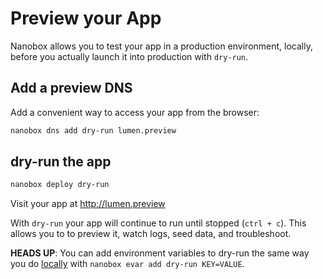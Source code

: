 # Preview your App

Nanobox allows you to test your app in a production environment, locally, before you actually launch it into production with `dry-run`.

## Add a preview DNS
Add a convenient way to access your app from the browser:

```bash
nanobox dns add dry-run lumen.preview
```

## dry-run the app

```bash
nanobox deploy dry-run
```

Visit your app at <a href="http://lumen.preview" target="\_blank">http://lumen.preview</a>

With `dry-run` your app will continue to run until stopped (`ctrl + c`). This allows you to to preview it, watch logs, seed data, and troubleshoot.

**HEADS UP**: You can add environment variables to dry-run the same way you do [locally](/php/lumen/local-evars) with `nanobox evar add dry-run KEY=VALUE`.
